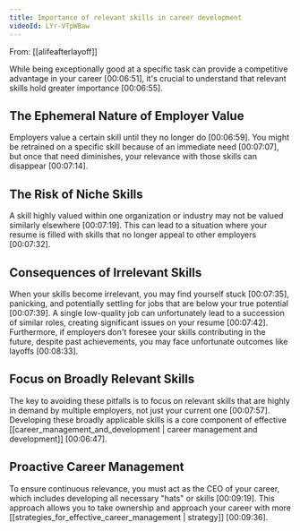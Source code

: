 ```yaml
---
title: Importance of relevant skills in career development
videoId: LYr-VTpWBaw
---
```


From: [[alifeafterlayoff]] <br/> 

While being exceptionally good at a specific task can provide a competitive advantage in your career <a class="yt-timestamp" data-t="00:06:51">[00:06:51]</a>, it's crucial to understand that relevant skills hold greater importance <a class="yt-timestamp" data-t="00:06:55">[00:06:55]</a>.

## The Ephemeral Nature of Employer Value
Employers value a certain skill until they no longer do <a class="yt-timestamp" data-t="00:06:59">[00:06:59]</a>. You might be retrained on a specific skill because of an immediate need <a class="yt-timestamp" data-t="00:07:07">[00:07:07]</a>, but once that need diminishes, your relevance with those skills can disappear <a class="yt-timestamp" data-t="00:07:14">[00:07:14]</a>.

## The Risk of Niche Skills
A skill highly valued within one organization or industry may not be valued similarly elsewhere <a class="yt-timestamp" data-t="00:07:19">[00:07:19]</a>. This can lead to a situation where your resume is filled with skills that no longer appeal to other employers <a class="yt-timestamp" data-t="00:07:32">[00:07:32]</a>.

## Consequences of Irrelevant Skills
When your skills become irrelevant, you may find yourself stuck <a class="yt-timestamp" data-t="00:07:35">[00:07:35]</a>, panicking, and potentially settling for jobs that are below your true potential <a class="yt-timestamp" data-t="00:07:39">[00:07:39]</a>. A single low-quality job can unfortunately lead to a succession of similar roles, creating significant issues on your resume <a class="yt-timestamp" data-t="00:07:42">[00:07:42]</a>. Furthermore, if employers don't foresee your skills contributing in the future, despite past achievements, you may face unfortunate outcomes like layoffs <a class="yt-timestamp" data-t="00:08:33">[00:08:33]</a>.

## Focus on Broadly Relevant Skills
The key to avoiding these pitfalls is to focus on relevant skills that are highly in demand by multiple employers, not just your current one <a class="yt-timestamp" data-t="00:07:57">[00:07:57]</a>. Developing these broadly applicable skills is a core component of effective [[career_management_and_development | career management and development]] <a class="yt-timestamp" data-t="00:06:47">[00:06:47]</a>.

## Proactive Career Management
To ensure continuous relevance, you must act as the CEO of your career, which includes developing all necessary "hats" or skills <a class="yt-timestamp" data-t="00:09:19">[00:09:19]</a>. This approach allows you to take ownership and approach your career with more [[strategies_for_effective_career_management | strategy]] <a class="yt-timestamp" data-t="00:09:36">[00:09:36]</a>.
